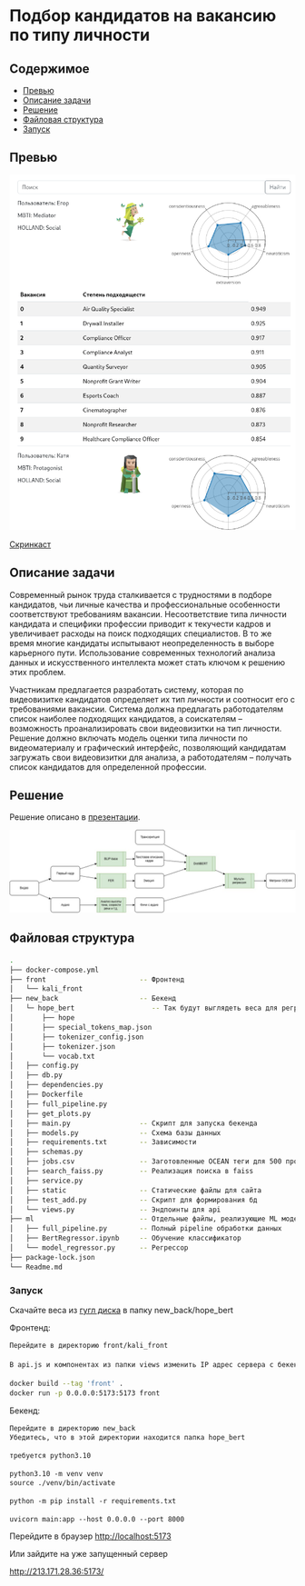 # Подбор кандидатов на вакансию по типу личности

## Содержимое

- [Превью](#превью)
- [Описание задачи](#описание-задачи)
- [Решение](#решение)
- [Файловая структура](#файловая-структура)
- [Запуск](#запуск)

## Превью

![alt text](preview.png)

[Скринкаст](https://disk.yandex.ru/i/Kz7Wns61ZhVwYg)

## Описание задачи

Современный рынок труда сталкивается с трудностями в подборе кандидатов, чьи личные качества и профессиональные особенности соответствуют требованиям вакансии. Несоответствие типа личности кандидата и специфики профессии приводит к текучести кадров и увеличивает расходы на поиск подходящих специалистов. В то же время многие кандидаты испытывают неопределенность в выборе карьерного пути. Использование современных технологий анализа данных и искусственного интеллекта может стать ключом к решению этих проблем.

Участникам предлагается разработать систему, которая по видеовизитке кандидатов определяет их тип личности и соотносит его с требованиями вакансии. Система должна предлагать работодателям список наиболее подходящих кандидатов, а соискателям – возможность проанализировать свои видеовизитки на тип личности. Решение должно включать модель оценки типа личности по видеоматериалу и графический интерфейс, позволяющий кандидатам загружать свои видеовизитки для анализа, а работодателям – получать список кандидатов для определенной профессии.

## Решение

Решение описано в [презентации](./presentation.pdf).

![Архитектура](architecture.png)

## Файловая структура

```bash
.
├── docker-compose.yml
├── front                       -- Фронтенд
│   └── kali_front
├── new_back                    -- Бекенд
│   └─ hope_bert                   -- Так будут выглядеть веса для регрессора после распаковки 
│       ├── hope
│       ├── special_tokens_map.json
│       ├── tokenizer_config.json
│       ├── tokenizer.json
│       └── vocab.txt
│   ├── config.py
│   ├── db.py
│   ├── dependencies.py
│   ├── Dockerfile
│   ├── full_pipeline.py
│   ├── get_plots.py
│   ├── main.py                 -- Скрипт для запуска бекенда
│   ├── models.py               -- Схема базы данных
│   ├── requirements.txt        -- Зависимости
│   ├── schemas.py
│   ├── jobs.csv                -- Заготовленные OCEAN теги для 500 профессий
│   ├── search_faiss.py         -- Реализация поиска в faiss
│   ├── service.py
│   ├── static                  -- Статические файлы для сайта
│   ├── test_add.py             -- Скрипт для формирования бд
│   └── views.py                -- Эндпоинты для api
├── ml                          -- Отдельные файлы, реализующие ML модели
│   ├── full_pipeline.py        -- Полный pipeline обработки данных
│   ├── BertRegressor.ipynb     -- Обучение классификатор
│   └── model_regressor.py      -- Регрессор
├── package-lock.json
└── Readme.md
```

### Запуск

Скачайте веса из [гугл диска](https://drive.google.com/drive/folders/1oIzjtfrKbJUywuRx4xgDNAQkLsF2xgGI?usp=sharing) в папку new_back/hope_bert

Фронтенд:

```bash
Перейдите в директорию front/kali_front

В api.js и компонентах из папки views изменить IP адрес сервера с бекендом

docker build --tag 'front' .
docker run -p 0.0.0.0:5173:5173 front
```

Бекенд:

```
Перейдите в директорию new_back
Убедитесь, что в этой директории находится папка hope_bert

требуется python3.10

python3.10 -m venv venv
source ./venv/bin/activate

python -m pip install -r requirements.txt

uvicorn main:app --host 0.0.0.0 --port 8000
```

Перейдите в браузер [http://localhost:5173](http://localhost:5173)

Или зайдите на уже запущенный сервер

http://213.171.28.36:5173/
